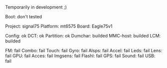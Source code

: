 Temporarily in development ;)

Boot: don't tested

Project: signal75
Platform: mt6575
Board: Eagle75v1

Config: ok
DCT: ok
Partition: ok
Dumchar: builded
MMC-host: builded
LCM: builded

FM: fail
Combo: fail
Touch: fail
Gyro: fail
Alsps: fail
Accel: fail
Leds: fail
Lens: fail
GPU: fail
Acces: fail
Imgsens: fail
Flashl: fail
GPS: fail
Sound: fail
USB: fail
